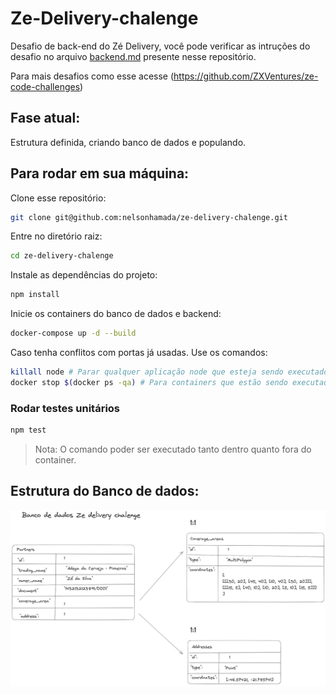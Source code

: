 # Ze-Delivery-chalenge

Desafio de back-end do Zé Delivery, você pode verificar as intruções do desafio no arquivo [backend.md](backend.md) presente nesse repositório.

Para mais desafios como esse acesse (https://github.com/ZXVentures/ze-code-challenges)

## Fase atual:
  Estrutura definida, criando banco de dados e populando.


## Para rodar em sua máquina:

Clone esse repositório:
```bash
git clone git@github.com:nelsonhamada/ze-delivery-chalenge.git
```

Entre no diretório raiz:

```bash
cd ze-delivery-chalenge
```

Instale as dependências do projeto:

```bash
npm install
```

Inicie os containers do banco de dados e backend:

```bash
docker-compose up -d --build
```

Caso tenha conflitos com portas já usadas. Use os comandos:

```bash
killall node # Parar qualquer aplicação node que esteja sendo executados na máquina.
docker stop $(docker ps -qa) # Para containers que estão sendo executados.
```

### Rodar testes unitários

```bash
npm test
```
> Nota: O comando poder ser executado tanto dentro quanto fora do container.


## Estrutura do Banco de dados:

![Partners entity](files/images/partner-entity.png)
